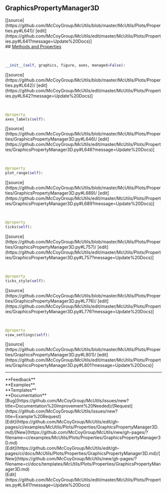 ## <a id="McUtils.Plots.Properties.GraphicsPropertyManager3D">GraphicsPropertyManager3D</a> 

<div class="docs-source-link" markdown="1">
[[source](https://github.com/McCoyGroup/McUtils/blob/master/McUtils/Plots/Properties.py#L641)/
[edit](https://github.com/McCoyGroup/McUtils/edit/master/McUtils/Plots/Properties.py#L641?message=Update%20Docs)]
</div>









<div class="collapsible-section">
 <div class="collapsible-section collapsible-section-header" markdown="1">
## <a class="collapse-link" data-toggle="collapse" href="#methods" markdown="1"> Methods and Properties</a> <a class="float-right" data-toggle="collapse" href="#methods"><i class="fa fa-chevron-down"></i></a>
 </div>
 <div class="collapsible-section collapsible-section-body collapse show" id="methods" markdown="1">
 
<a id="McUtils.Plots.Properties.GraphicsPropertyManager3D.__init__" class="docs-object-method">&nbsp;</a> 
```python
__init__(self, graphics, figure, axes, managed=False): 
```
<div class="docs-source-link" markdown="1">
[[source](https://github.com/McCoyGroup/McUtils/blob/master/McUtils/Plots/Properties.py#L642)/
[edit](https://github.com/McCoyGroup/McUtils/edit/master/McUtils/Plots/Properties.py#L642?message=Update%20Docs)]
</div>


<a id="McUtils.Plots.Properties.GraphicsPropertyManager3D.axes_labels" class="docs-object-method">&nbsp;</a> 
```python
@property
axes_labels(self): 
```
<div class="docs-source-link" markdown="1">
[[source](https://github.com/McCoyGroup/McUtils/blob/master/McUtils/Plots/Properties/GraphicsPropertyManager3D.py#L646)/
[edit](https://github.com/McCoyGroup/McUtils/edit/master/McUtils/Plots/Properties/GraphicsPropertyManager3D.py#L646?message=Update%20Docs)]
</div>


<a id="McUtils.Plots.Properties.GraphicsPropertyManager3D.plot_range" class="docs-object-method">&nbsp;</a> 
```python
@property
plot_range(self): 
```
<div class="docs-source-link" markdown="1">
[[source](https://github.com/McCoyGroup/McUtils/blob/master/McUtils/Plots/Properties/GraphicsPropertyManager3D.py#L689)/
[edit](https://github.com/McCoyGroup/McUtils/edit/master/McUtils/Plots/Properties/GraphicsPropertyManager3D.py#L689?message=Update%20Docs)]
</div>


<a id="McUtils.Plots.Properties.GraphicsPropertyManager3D.ticks" class="docs-object-method">&nbsp;</a> 
```python
@property
ticks(self): 
```
<div class="docs-source-link" markdown="1">
[[source](https://github.com/McCoyGroup/McUtils/blob/master/McUtils/Plots/Properties/GraphicsPropertyManager3D.py#L757)/
[edit](https://github.com/McCoyGroup/McUtils/edit/master/McUtils/Plots/Properties/GraphicsPropertyManager3D.py#L757?message=Update%20Docs)]
</div>


<a id="McUtils.Plots.Properties.GraphicsPropertyManager3D.ticks_style" class="docs-object-method">&nbsp;</a> 
```python
@property
ticks_style(self): 
```
<div class="docs-source-link" markdown="1">
[[source](https://github.com/McCoyGroup/McUtils/blob/master/McUtils/Plots/Properties/GraphicsPropertyManager3D.py#L776)/
[edit](https://github.com/McCoyGroup/McUtils/edit/master/McUtils/Plots/Properties/GraphicsPropertyManager3D.py#L776?message=Update%20Docs)]
</div>


<a id="McUtils.Plots.Properties.GraphicsPropertyManager3D.view_settings" class="docs-object-method">&nbsp;</a> 
```python
@property
view_settings(self): 
```
<div class="docs-source-link" markdown="1">
[[source](https://github.com/McCoyGroup/McUtils/blob/master/McUtils/Plots/Properties/GraphicsPropertyManager3D.py#L801)/
[edit](https://github.com/McCoyGroup/McUtils/edit/master/McUtils/Plots/Properties/GraphicsPropertyManager3D.py#L801?message=Update%20Docs)]
</div>
 </div>
</div>












---


<div markdown="1" class="text-secondary">
<div class="container">
  <div class="row">
   <div class="col" markdown="1">
**Feedback**   
</div>
   <div class="col" markdown="1">
**Examples**   
</div>
   <div class="col" markdown="1">
**Templates**   
</div>
   <div class="col" markdown="1">
**Documentation**   
</div>
   <div class="col" markdown="1">
   
</div>
   <div class="col" markdown="1">
   
</div>
   <div class="col" markdown="1">
   
</div>
</div>
  <div class="row">
   <div class="col" markdown="1">
[Bug](https://github.com/McCoyGroup/McUtils/issues/new?title=Documentation%20Improvement%20Needed)/[Request](https://github.com/McCoyGroup/McUtils/issues/new?title=Example%20Request)   
</div>
   <div class="col" markdown="1">
[Edit](https://github.com/McCoyGroup/McUtils/edit/gh-pages/ci/examples/McUtils/Plots/Properties/GraphicsPropertyManager3D.md)/[New](https://github.com/McCoyGroup/McUtils/new/gh-pages/?filename=ci/examples/McUtils/Plots/Properties/GraphicsPropertyManager3D.md)   
</div>
   <div class="col" markdown="1">
[Edit](https://github.com/McCoyGroup/McUtils/edit/gh-pages/ci/docs/McUtils/Plots/Properties/GraphicsPropertyManager3D.md)/[New](https://github.com/McCoyGroup/McUtils/new/gh-pages/?filename=ci/docs/templates/McUtils/Plots/Properties/GraphicsPropertyManager3D.md)   
</div>
   <div class="col" markdown="1">
[Edit](https://github.com/McCoyGroup/McUtils/edit/master/McUtils/Plots/Properties.py#L641?message=Update%20Docs)   
</div>
   <div class="col" markdown="1">
   
</div>
   <div class="col" markdown="1">
   
</div>
   <div class="col" markdown="1">
   
</div>
</div>
</div>
</div>